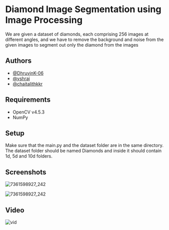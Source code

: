 
# Diamond Image Segmentation using Image Processing

We are given a dataset of diamonds, each comprising 256 images at different angles, and we have to remove the background and noise from the given images to segment out only the diamond from the images



## Authors

- [@DhruvinK-06](https://github.com/DhruvinK-06)
- [@yshraj](https://github.com/yshraj)
- [@chaitalithkkr](https://github.com/chaitalithkkr)


## Requirements

- OpenCV v4.5.3
- NumPy

## Setup

Make sure that the main.py and the dataset folder are in the same directory. The dataset folder should be named Diamonds and inside it should contain 1d, 5d and 10d folders.

## Screenshots

![7361598927_242](https://user-images.githubusercontent.com/72988991/156869223-82300ef7-2925-49b3-be39-9cb342688dd3.png)

![7361598927_242](https://user-images.githubusercontent.com/72988991/156869216-5d52d99b-056b-4eab-8f07-99ac4cf4eec7.png)




## Video

![vid](https://user-images.githubusercontent.com/72988991/156888314-df613a4c-d04d-4362-8383-a4e4e5821661.gif)
